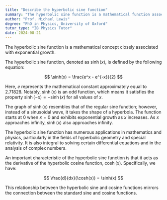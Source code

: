 ```yaml
---
title: "Describe the hyperbolic sine function"
summary: "The hyperbolic sine function is a mathematical function associated with exponential growth, highlighting its significance in various mathematical and scientific applications."
author: "Prof. Michael Lewis"
degree: "PhD in Physics, University of Oxford"
tutor_type: "IB Physics Tutor"
date: 2024-08-21
---
```


The hyperbolic sine function is a mathematical concept closely associated with exponential growth.

The hyperbolic sine function, denoted as $\sinh(x)$, is defined by the following equation:

$$
\sinh(x) = \frac{e^x - e^{-x}}{2}
$$

Here, $e$ represents the mathematical constant approximately equal to $2.71828$. Notably, $\sinh(x)$ is an odd function, which means it satisfies the property $\sinh(-x) = -\sinh(x)$ for all values of $x$.

The graph of $\sinh(x)$ resembles that of the regular sine function; however, instead of a sinusoidal wave, it takes the shape of a hyperbola. The function starts at $0$ when $x = 0$ and exhibits exponential growth as $x$ increases. As $x$ approaches infinity, $\sinh(x)$ also approaches infinity.

The hyperbolic sine function has numerous applications in mathematics and physics, particularly in the fields of hyperbolic geometry and special relativity. It is also integral to solving certain differential equations and in the analysis of complex numbers.

An important characteristic of the hyperbolic sine function is that it acts as the derivative of the hyperbolic cosine function, $\cosh(x)$. Specifically, we have:

$$
\frac{d}{dx}(\cosh(x)) = \sinh(x)
$$

This relationship between the hyperbolic sine and cosine functions mirrors the connection between the standard sine and cosine functions.
    
